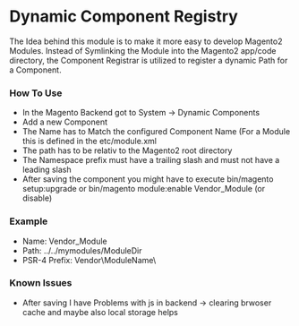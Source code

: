 # Dynamic Component Registry

The Idea behind this module is to make it more easy to develop Magento2 Modules. Instead of Symlinking the Module into the Magento2 app/code directory, the Component Registrar is utilized to register a dynamic Path for a Component.

### How To Use

- In the Magento Backend got to System -> Dynamic Components
- Add a new Component
- The Name has to Match the configured Component Name (For a Module this is defined in the etc/module.xml
- The path has to be relativ to the Magento2 root directory
- The Namespace prefix must have a trailing slash and must not have a leading slash
- After saving the component you might have to execute bin/magento setup:upgrade or bin/magento module:enable Vendor_Module (or disable)

### Example
- Name: Vendor_Module
- Path: ../../mymodules/ModuleDir
- PSR-4 Prefix: Vendor\ModuleName\


### Known Issues
- After saving I have Problems with js in backend -> clearing brwoser cache and maybe also local storage helps
